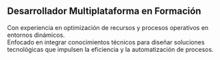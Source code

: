 ## Desarrollador Multiplataforma en Formación

Con experiencia en optimización de recursos y procesos operativos en entornos dinámicos.  
Enfocado en integrar conocimientos técnicos para diseñar soluciones tecnológicas que impulsen la eficiencia y la automatización de procesos.
